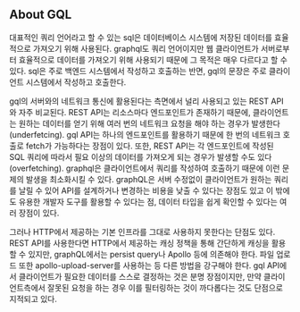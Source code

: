 ## About GQL

대표적인 쿼리 언어라고 할 수 있는 sql은 데이터베이스 시스템에 저장된 데이터를 효율적으로 가져오기 위해 사용된다. graphql도 쿼리 언어이지만 웹 클라이언트가 서버로부터 효율적으로 데이터를 가져오기 위해 사용되기 때문에 그 목적은 매우 다르다고 할 수 있다. sql은 주로 백엔드 시스템에서 작성하고 호출하는 반면, gql의 문장은 주로 클라이언트 시스템에서 작성하고 호출한다.

gql의 서버와의 네트워크 통신에 활용된다는 측면에서 널리 사용되고 있는 REST API와 자주 비교된다. REST API는 리소스마다 엔드포인트가 존재하기 때문에, 클라이언트는 원하는 데이터를 얻기 위해 여러 번의 네트워크 요청을 해야 하는 경우가 발생한다(underfetcing). gql API는 하나의 엔드포인트를 활용하기 때문에 한 번의 네트워크 호출로 fetch가 가능하다는 장점이 있다. 또한, REST API는 각 엔드포인트에 작성된 SQL 쿼리에 따라서 필요 이상의 데이터를 가져오게 되는 경우가 발생할 수도 있다(overfetching). graphql은 클라이언트에서 쿼리를 작성하여 호출하기 때문에 이런 문제의 발생을 최소화시킬 수 있다. graphQL은 서버 수정없이 클라이언트가 원하는 쿼리를 날릴 수 있어 API를 설계하거나 변경하는 비용을 낮출 수 있다는 장점도 있고 이 밖에도 유용한 개발자 도구를 활용할 수 있다는 점, 데이터 타입을 쉽게 확인할 수 있다는 여러 장점이 있다.

그러나 HTTP에서 제공하는 기본 인프라를 그대로 사용하지 못한다는 단점도 있다. REST API를 사용한다면 HTTP에서 제공하는 캐싱 정책을 통해 간단하게 캐싱을 활용할 수 있지만, graphQL에서는 persist query나 Apollo 등에 의존해야 한다. 파일 업로드 또한 apollo-upload-server를 사용하는 등 다른 방법을 강구해야 한다. gql API에서 클라이언트가 필요한 데이터를 스스로 결정하는 것은 분명 장점이지만, 만약 클라이언트측에서 잘못된 요청을 하는 경우 이를 필터링하는 것이 까다롭다는 것도 단점으로 지적되고 있다.